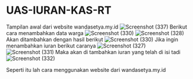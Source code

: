 # UAS-IURAN-KAS-RT
Tampilan awal dari website wandasetya.my.id 
![Screenshot (337)](https://user-images.githubusercontent.com/72745059/179245692-377fbdd8-0d0f-4fcf-b384-502dddc13754.png)
Berikut cara menambahkan data warga
![Screenshot (330)](https://user-images.githubusercontent.com/72745059/179246076-9e1f866c-e300-4e6b-8a6a-2b7891fdcba0.png)
![Screenshot (328)](https://user-images.githubusercontent.com/72745059/179246160-f9b46add-8028-4e1b-87de-e04def8ca672.png)
Akan ditambahkan dengan hasil berikut
![Screenshot (330)](https://user-images.githubusercontent.com/72745059/179247772-a8253b7d-77f3-41c5-bdeb-127d5ee016a5.png)
Jika ingin menambahkan iuran berikut caranya
![Screenshot (327)](https://user-images.githubusercontent.com/72745059/179248476-7120500a-03c1-4823-8138-49a64393a6bb.png)
![Screenshot (331)](https://user-images.githubusercontent.com/72745059/179248528-5bfaf127-b905-415f-9930-ab05bc447298.png)
Maka akan di tambahkan iuran yang telah di isi tadi
![Screenshot (332)](https://user-images.githubusercontent.com/72745059/179248994-20ded36a-a004-4e9c-b2f4-cbb161d967ba.png)


Seperti itu lah cara menggunakan website dari wandasetya.my.id
